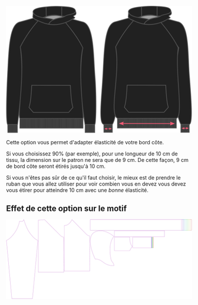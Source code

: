 ![Ribbing stretch on Hugo](./ribbingstretch.svg)

Cette option vous permet d'adapter élasticité de votre bord côte.

Si vous choisissez 90% (par exemple), pour une longueur de 10 cm de tissu, la dimension sur le patron ne sera que de 9 cm. De cette façon, 9 cm de bord côte seront étirés jusqu'à 10 cm.

<Note>

Si vous n'êtes pas sûr de ce qu'il faut choisir, le mieux est de prendre le ruban que vous allez utiliser pour voir combien vous en devez 
vous devez vous étirer pour atteindre 10 cm avec une *bonne* élasticité.

</Note>

## Effet de cette option sur le motif
![Cette image montre l'effet de cette option en superposant plusieurs variantes qui ont une valeur différente pour cette option](hugo_ribbingstretch_sample.svg "Effet de cette option sur le motif")